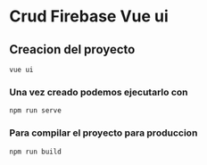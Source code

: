 # Crud Firebase Vue ui

## Creacion del proyecto
```
vue ui
```

### Una vez creado podemos ejecutarlo con
```
npm run serve
```

### Para compilar el proyecto para produccion
```
npm run build
```


